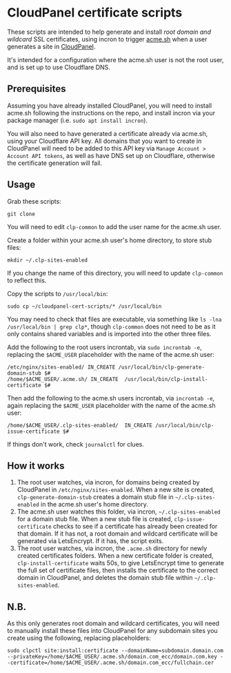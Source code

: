 # CloudPanel certificate scripts

These scripts are intended to help generate and install *root domain and wildcard* SSL certificates, using incron to trigger [acme.sh](https://github.com/acmesh-official/acme.sh/tree/master) when a user generates a site in [CloudPanel](http://cloudpanel.io).

It's intended for a configuration where the acme.sh user is not the root user, and is set up to use Cloudflare DNS.

## Prerequisites
Assuming you have already installed CloudPanel, you will need to install acme.sh following the instructions on the repo, and install incron via your package manager (i.e. `sudo apt install incron`).

You will also need to have generated a certificate already via acme.sh, using your Cloudflare API key. All domains that you want to create in CloudPanel will need to be added to this API key via `Manage Account > Account API tokens`, as well as have DNS set up on Cloudflare, otherwise the certificate generation will fail.

## Usage

Grab these scripts:

```
git clone 
```

You will need to edit `clp-common` to add the user name for the acme.sh user.

Create a folder within your acme.sh user's home directory, to store stub files:

```
mkdir ~/.clp-sites-enabled
```

If you change the name of this directory, you will need to update `clp-common` to reflect this.

Copy the scripts to `/usr/local/bin`:

```
sudo cp ~/cloudpanel-cert-scripts/* /usr/local/bin
```

You may need to check that files are executable, via something like `ls -lna /usr/local/bin | grep clp*`, though `clp-common` does not need to be as it only contains shared variables and is imported into the other three files.

Add the following to the root users incrontab, via `sudo incrontab -e`, replacing the `$ACME_USER` placeholder with the name of the acme.sh user:

```
/etc/nginx/sites-enabled/ IN_CREATE /usr/local/bin/clp-generate-domain-stub $#
/home/$ACME_USER/.acme.sh/ IN_CREATE  /usr/local/bin/clp-install-certificate $#
```

Then add the following to the acme.sh users incrontab, via `incrontab -e`, again replacing the `$ACME_USER` placeholder with the name of the acme.sh user:

```
/home/$ACME_USER/.clp-sites-enabled/  IN_CREATE /usr/local/bin/clp-issue-certificate $#
```

If things don't work, check `journalctl` for clues.

## How it works

1. The root user watches, via incron, for domains being created by CloudPanel in `/etc/nginx/sites-enabled`. When a new site is created, `clp-generate-domain-stub` creates a domain stub file in `~/.clp-sites-enabled` in the acme.sh user's home directory.
2. The acme.sh user watches this folder, via incron, `~/.clp-sites-enabled` for a domain stub file. When a new stub file is created, `clp-issue-certificate` checks to see if a certificate has already been created for that domain. If it has not, a root domain and wildcard certificate will be generated via LetsEncrypt. If it has, the script exits.
3. The root user watches, via incron, the `.acme.sh` directory for newly created certificates folders. When a new certificate folder is created, `clp-install-certificate` waits 50s, to give LetsEncrypt time to generate the full set of certificate files, then installs the certificate to the correct domain in CloudPanel, and deletes the domain stub file within `~/.clp-sites-enabled`.

## N.B.

As this only generates root domain and wildcard certificates, you will need to manually install these files into CloudPanel for any subdomain sites you create using the following, replacing placeholders:

```
sudo clpctl site:install:certificate --domainName=subdomain.domain.com --privateKey=/home/$ACME_USER/.acme.sh/domain.com_ecc/domain.com.key --certificate=/home/$ACME_USER/.acme.sh/domain.com_ecc/fullchain.cer
```